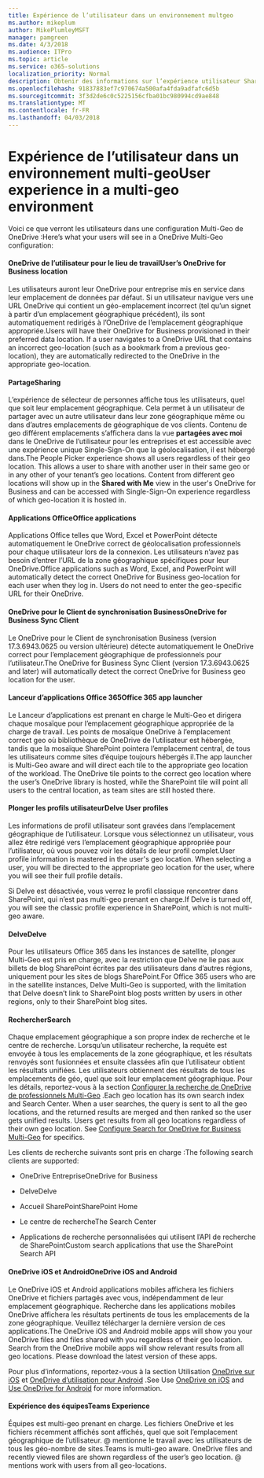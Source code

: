 ```yaml
---
title: Expérience de l’utilisateur dans un environnement multgeo
ms.author: mikeplum
author: MikePlumleyMSFT
manager: pamgreen
ms.date: 4/3/2018
ms.audience: ITPro
ms.topic: article
ms.service: o365-solutions
localization_priority: Normal
description: Obtenir des informations sur l’expérience utilisateur SharePoint et OneDrive dans un environnement multi-geo.
ms.openlocfilehash: 91837883ef7c970674a500afa4fda9adfafc6d5b
ms.sourcegitcommit: 3f3d2de6c0c5225156cfba01bc980994cd9ae848
ms.translationtype: MT
ms.contentlocale: fr-FR
ms.lasthandoff: 04/03/2018
---
```

# <a name="user-experience-in-a-multi-geo-environment"></a><span data-ttu-id="87a3a-103">Expérience de l’utilisateur dans un environnement multi-geo</span><span class="sxs-lookup"><span data-stu-id="87a3a-103">User experience in a multi-geo environment</span></span>

<span data-ttu-id="87a3a-104">Voici ce que verront les utilisateurs dans une configuration Multi-Geo de OneDrive :</span><span class="sxs-lookup"><span data-stu-id="87a3a-104">Here’s what your users will see in a OneDrive Multi-Geo configuration:</span></span>

#### <a name="users-onedrive-for-business-location"></a><span data-ttu-id="87a3a-105">OneDrive de l’utilisateur pour le lieu de travail</span><span class="sxs-lookup"><span data-stu-id="87a3a-105">User’s OneDrive for Business location</span></span>

<span data-ttu-id="87a3a-p101">Les utilisateurs auront leur OneDrive pour entreprise mis en service dans leur emplacement de données par défaut. Si un utilisateur navigue vers une URL OneDrive qui contient un géo-emplacement incorrect (tel qu’un signet à partir d’un emplacement géographique précédent), ils sont automatiquement redirigés à l’OneDrive de l’emplacement géographique appropriée.</span><span class="sxs-lookup"><span data-stu-id="87a3a-p101">Users will have their OneDrive for Business provisioned in their preferred data location. If a user navigates to a OneDrive URL that contains an incorrect geo-location (such as a bookmark from a previous geo-location), they are automatically redirected to the OneDrive in the appropriate geo-location.</span></span>

#### <a name="sharing"></a><span data-ttu-id="87a3a-108">Partage</span><span class="sxs-lookup"><span data-stu-id="87a3a-108">Sharing</span></span>

<span data-ttu-id="87a3a-p102">L’expérience de sélecteur de personnes affiche tous les utilisateurs, quel que soit leur emplacement géographique. Cela permet à un utilisateur de partager avec un autre utilisateur dans leur zone géographique même ou dans d’autres emplacements de géographique de vos clients. Contenu de geo différent emplacements s’affichera dans la vue **partagées avec moi** dans le OneDrive de l’utilisateur pour les entreprises et est accessible avec une expérience unique Single-Sign-On que la géolocalisation, il est hébergé dans.</span><span class="sxs-lookup"><span data-stu-id="87a3a-p102">The People Picker experience shows all users regardless of their geo location. This allows a user to share with another user in their same geo or in any other of your tenant’s geo locations. Content from different geo locations will show up in the **Shared with Me** view in the user's OneDrive for Business and can be accessed with Single-Sign-On experience regardless of which geo-location it is hosted in.</span></span>

#### <a name="office-applications"></a><span data-ttu-id="87a3a-112">Applications Office</span><span class="sxs-lookup"><span data-stu-id="87a3a-112">Office applications</span></span>

<span data-ttu-id="87a3a-p103">Applications Office telles que Word, Excel et PowerPoint détecte automatiquement le OneDrive correct de géolocalisation professionnels pour chaque utilisateur lors de la connexion. Les utilisateurs n’avez pas besoin d’entrer l’URL de la zone géographique spécifiques pour leur OneDrive.</span><span class="sxs-lookup"><span data-stu-id="87a3a-p103">Office applications such as Word, Excel, and PowerPoint will automatically detect the correct OneDrive for Business geo-location for each user when they log in. Users do not need to enter the geo-specific URL for their OneDrive.</span></span>

#### <a name="onedrive-for-business-sync-client"></a><span data-ttu-id="87a3a-115">OneDrive pour le Client de synchronisation Business</span><span class="sxs-lookup"><span data-stu-id="87a3a-115">OneDrive for Business Sync Client</span></span>

<span data-ttu-id="87a3a-116">Le OneDrive pour le Client de synchronisation Business (version 17.3.6943.0625 ou version ultérieure) détecte automatiquement le OneDrive correct pour l’emplacement géographique de professionnels pour l’utilisateur.</span><span class="sxs-lookup"><span data-stu-id="87a3a-116">The OneDrive for Business Sync Client (version 17.3.6943.0625 and later) will automatically detect the correct OneDrive for Business geo location for the user.</span></span>

#### <a name="office-365-app-launcher"></a><span data-ttu-id="87a3a-117">Lanceur d’applications Office 365</span><span class="sxs-lookup"><span data-stu-id="87a3a-117">Office 365 app launcher</span></span>

<span data-ttu-id="87a3a-p104">Le Lanceur d’applications est prenant en charge le Multi-Geo et dirigera chaque mosaïque pour l’emplacement géographique appropriée de la charge de travail. Les points de mosaïque OneDrive à l’emplacement correct geo où bibliothèque de OneDrive de l’utilisateur est hébergée, tandis que la mosaïque SharePoint pointera l’emplacement central, de tous les utilisateurs comme sites d’équipe toujours hébergés il.</span><span class="sxs-lookup"><span data-stu-id="87a3a-p104">The app launcher is Multi-Geo aware and will direct each tile to the appropriate geo location of the workload. The OneDrive tile points to the correct geo location where the user’s OneDrive library is hosted, while the SharePoint tile will point all users to the central location, as team sites are still hosted there.</span></span>

#### <a name="delve-user-profiles"></a><span data-ttu-id="87a3a-120">Plonger les profils utilisateur</span><span class="sxs-lookup"><span data-stu-id="87a3a-120">Delve User profiles</span></span>

<span data-ttu-id="87a3a-p105">Les informations de profil utilisateur sont gravées dans l’emplacement géographique de l’utilisateur. Lorsque vous sélectionnez un utilisateur, vous allez être redirigé vers l’emplacement géographique appropriée pour l’utilisateur, où vous pouvez voir les détails de leur profil complet.</span><span class="sxs-lookup"><span data-stu-id="87a3a-p105">User profile information is mastered in the user's geo location. When selecting a user, you will be directed to the appropriate geo location for the user, where you will see their full profile details.</span></span>

<span data-ttu-id="87a3a-123">Si Delve est désactivée, vous verrez le profil classique rencontrer dans SharePoint, qui n’est pas multi-geo prenant en charge.</span><span class="sxs-lookup"><span data-stu-id="87a3a-123">If Delve is turned off, you will see the classic profile experience in SharePoint, which is not multi-geo aware.</span></span>

#### <a name="delve"></a><span data-ttu-id="87a3a-124">Delve</span><span class="sxs-lookup"><span data-stu-id="87a3a-124">Delve</span></span>

<span data-ttu-id="87a3a-125">Pour les utilisateurs Office 365 dans les instances de satellite, plonger Multi-Geo est pris en charge, avec la restriction que Delve ne lie pas aux billets de blog SharePoint écrites par des utilisateurs dans d’autres régions, uniquement pour les sites de blogs SharePoint.</span><span class="sxs-lookup"><span data-stu-id="87a3a-125">For Office 365 users who are in the satellite instances, Delve Multi-Geo is supported, with the limitation that Delve doesn’t link to SharePoint blog posts written by users in other regions, only to their SharePoint blog sites.</span></span>

#### <a name="search"></a><span data-ttu-id="87a3a-126">Rechercher</span><span class="sxs-lookup"><span data-stu-id="87a3a-126">Search</span></span>

<span data-ttu-id="87a3a-p106">Chaque emplacement géographique a son propre index de recherche et le centre de recherche. Lorsqu’un utilisateur recherche, la requête est envoyée à tous les emplacements de la zone géographique, et les résultats renvoyés sont fusionnées et ensuite classées afin que l’utilisateur obtient les résultats unifiées. Les utilisateurs obtiennent des résultats de tous les emplacements de géo, quel que soit leur emplacement géographique. Pour les détails, reportez-vous à la section [Configurer la recherche de OneDrive de professionnels Multi-Geo](configure-search-for-multi-geo.md) .</span><span class="sxs-lookup"><span data-stu-id="87a3a-p106">Each geo location has its own search index and Search Center. When a user searches, the query is sent to all the geo locations, and the returned results are merged and then ranked so the user gets unified results. Users get results from all geo locations regardless of their own geo location. See [Configure Search for OneDrive for Business Multi-Geo](configure-search-for-multi-geo.md) for specifics.</span></span>

<span data-ttu-id="87a3a-131">Les clients de recherche suivants sont pris en charge :</span><span class="sxs-lookup"><span data-stu-id="87a3a-131">The following search clients are supported:</span></span>

-   <span data-ttu-id="87a3a-132">OneDrive Entreprise</span><span class="sxs-lookup"><span data-stu-id="87a3a-132">OneDrive for Business</span></span>

-   <span data-ttu-id="87a3a-133">Delve</span><span class="sxs-lookup"><span data-stu-id="87a3a-133">Delve</span></span>

-   <span data-ttu-id="87a3a-134">Accueil SharePoint</span><span class="sxs-lookup"><span data-stu-id="87a3a-134">SharePoint Home</span></span>

-   <span data-ttu-id="87a3a-135">Le centre de recherche</span><span class="sxs-lookup"><span data-stu-id="87a3a-135">The Search Center</span></span>

-   <span data-ttu-id="87a3a-136">Applications de recherche personnalisées qui utilisent l’API de recherche de SharePoint</span><span class="sxs-lookup"><span data-stu-id="87a3a-136">Custom search applications that use the SharePoint Search API</span></span>

#### <a name="onedrive-ios-and-android"></a><span data-ttu-id="87a3a-137">OneDrive iOS et Android</span><span class="sxs-lookup"><span data-stu-id="87a3a-137">OneDrive iOS and Android</span></span> 

<span data-ttu-id="87a3a-p107">Le OneDrive iOS et Android applications mobiles affichera les fichiers OneDrive et fichiers partagés avec vous, indépendamment de leur emplacement géographique. Recherche dans les applications mobiles OneDrive affichera les résultats pertinents de tous les emplacements de la zone géographique. Veuillez télécharger la dernière version de ces applications.</span><span class="sxs-lookup"><span data-stu-id="87a3a-p107">The OneDrive iOS and Android mobile apps will show you your OneDrive files and files shared with you regardless of their geo location. Search from the OneDrive mobile apps will show relevant results from all geo locations. Please download the latest version of these apps.</span></span>

<span data-ttu-id="87a3a-141">Pour plus d’informations, reportez-vous à la section Utilisation [OneDrive sur iOS](https://support.office.com/article/08d5c5b2-ccc6-40eb-a244-fe3597a3c247) et [OneDrive d’utilisation pour Android](https://support.office.com/article/eee1d31c-792d-41d4-8132-f9621b39eb36) .</span><span class="sxs-lookup"><span data-stu-id="87a3a-141">See Use [OneDrive on iOS](https://support.office.com/article/08d5c5b2-ccc6-40eb-a244-fe3597a3c247) and [Use OneDrive for Android](https://support.office.com/article/eee1d31c-792d-41d4-8132-f9621b39eb36) for more information.</span></span>

#### <a name="teams-experience"></a><span data-ttu-id="87a3a-142">Expérience des équipes</span><span class="sxs-lookup"><span data-stu-id="87a3a-142">Teams Experience</span></span>

<span data-ttu-id="87a3a-p108">Équipes est multi-geo prenant en charge. Les fichiers OneDrive et les fichiers récemment affichés sont affichés, quel que soit l’emplacement géographique de l’utilisateur. @ mentionne le travail avec les utilisateurs de tous les géo-nombre de sites.</span><span class="sxs-lookup"><span data-stu-id="87a3a-p108">Teams is multi-geo aware. OneDrive files and recently viewed files are shown regardless of the user’s geo location. @ mentions work with users from all geo-locations.</span></span>
